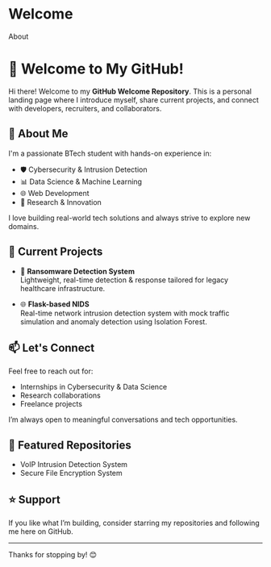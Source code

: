 # Welcome
About

# 👋 Welcome to My GitHub!

Hi there! Welcome to my **GitHub Welcome Repository**. This is a personal landing page where I introduce myself, share current projects, and connect with developers, recruiters, and collaborators.

## 🚀 About Me

I'm a passionate BTech student with hands-on experience in:
- 🛡 Cybersecurity & Intrusion Detection
- 📊 Data Science & Machine Learning
- 🌐 Web Development
- 🧪 Research & Innovation

I love building real-world tech solutions and always strive to explore new domains.

## 🧠 Current Projects

- 🔐 **Ransomware Detection System**  
  Lightweight, real-time detection & response tailored for legacy healthcare infrastructure.

- 🌐 **Flask-based NIDS**  
  Real-time network intrusion detection system with mock traffic simulation and anomaly detection using Isolation Forest.

## 📫 Let's Connect

Feel free to reach out for:
- Internships in Cybersecurity & Data Science  
- Research collaborations  
- Freelance projects  

I’m always open to meaningful conversations and tech opportunities.

## 📂 Featured Repositories

- VoIP Intrusion Detection System  
- Secure File Encryption System

## ⭐ Support

If you like what I’m building, consider starring my repositories and following me here on GitHub.

---

Thanks for stopping by! 😊  
